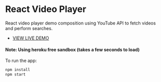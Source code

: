 # React Video Player

React video player demo composition using YouTube API to fetch videos and perform searches.

-   [VIEW LIVE DEMO](http://ivstudio-demo-react-video.herokuapp.com)

#### Note: Using heroku free sandbox (takes a few seconds to load)

To run the app:

```sh
npm install
npm start
```
